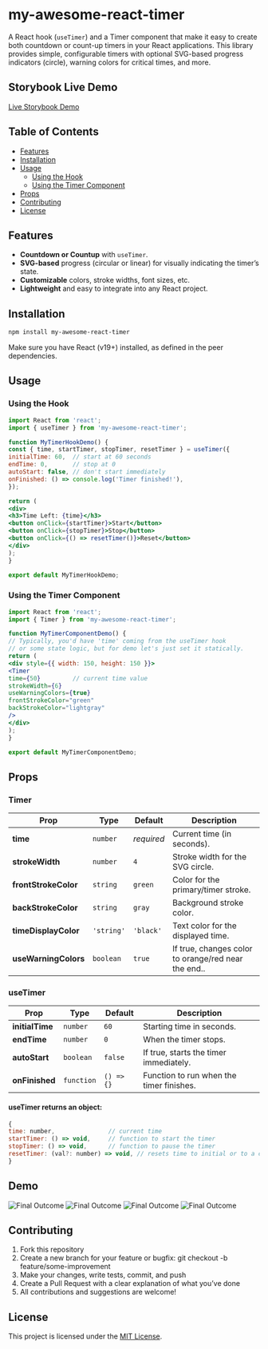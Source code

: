 # my-awesome-react-timer

A React hook (`useTimer`) and a Timer component that make it easy to create both countdown or count-up timers in your React applications. This library provides simple, configurable timers with optional SVG-based progress indicators (circle), warning colors for critical times, and more.

## Storybook Live Demo
[Live Storybook Demo](https://adimalka14.github.io/timer-component/storybook-static)

## Table of Contents

- [Features](#features)
- [Installation](#installation)
- [Usage](#usage)
    - [Using the Hook](#using-the-hook)
    - [Using the Timer Component](#using-the-timer-component)
- [Props](#props)
- [Contributing](#contributing)
- [License](#license)

## Features

- **Countdown or Countup** with `useTimer`.
- **SVG-based** progress (circular or linear) for visually indicating the timer’s state.
- **Customizable** colors, stroke widths, font sizes, etc.
- **Lightweight** and easy to integrate into any React project.

## Installation

```bash
npm install my-awesome-react-timer
```
Make sure you have React (v19+) installed, as defined in the peer dependencies.

## Usage
### Using the Hook
``` jsx Copy
import React from 'react';
import { useTimer } from 'my-awesome-react-timer';

function MyTimerHookDemo() {
const { time, startTimer, stopTimer, resetTimer } = useTimer({
initialTime: 60,  // start at 60 seconds
endTime: 0,       // stop at 0
autoStart: false, // don't start immediately
onFinished: () => console.log('Timer finished!'),
});

return (
<div>
<h3>Time Left: {time}</h3>
<button onClick={startTimer}>Start</button>
<button onClick={stopTimer}>Stop</button>
<button onClick={() => resetTimer()}>Reset</button>
</div>
);
}

export default MyTimerHookDemo;
```
### Using the Timer Component
``` jsx Copy
import React from 'react';
import { Timer } from 'my-awesome-react-timer';

function MyTimerComponentDemo() {
// Typically, you'd have 'time' coming from the useTimer hook
// or some state logic, but for demo let's just set it statically.
return (
<div style={{ width: 150, height: 150 }}>
<Timer
time={50}         // current time value
strokeWidth={6}
useWarningColors={true}
frontStrokeColor="green"
backStrokeColor="lightgray"
/>
</div>
);
}

export default MyTimerComponentDemo;
```

## Props
### Timer
| Prop                 | Type          | Default     | Description                                         |
|----------------------|---------------|-------------|-----------------------------------------------------|
| **time**             | `number`      | _required_  | Current time (in seconds).                          |
| **strokeWidth**      | `number`      | `4`         | Stroke width for the SVG circle.                    |
| **frontStrokeColor** | `string`      | `green`     | Color for the primary/timer stroke.                 |
| **backStrokeColor**  | `string`      | `gray`      | Background stroke color.                            |
| **timeDisplayColor** | `'string'`    | `'black'`   | Text color for the displayed time.                  |
| **useWarningColors** | `boolean`     | `true`      | If true, changes color to orange/red near the end.. |
### useTimer
| Prop                 | Type          | Default  | Description                                         |
|----------------------|---------------|----------|-----------------------------------------------------|
| **initialTime**      | `number`      | `60`     | Starting time in seconds.                           |
| **endTime**          | `number`      | `0`      | When the timer stops.                               |
| **autoStart**        | `boolean`     | `false`  | If true, starts the timer immediately.              |
| **onFinished**       | `function`    | `() => {}`| Function to run when the timer finishes.            |

#### useTimer returns an object:
``` jsx Copy
{
time: number,               // current time
startTimer: () => void,     // function to start the timer
stopTimer: () => void,      // function to pause the timer
resetTimer: (val?: number) => void, // resets time to initial or to a custom value
}
```
## Demo
![Final Outcome](assets/final-outcome1.png)
![Final Outcome](assets/final-outcome3.png)
![Final Outcome](assets/final-outcome4.png)
![Final Outcome](assets/final-outcome2.png)

## Contributing
1. Fork this repository
2. Create a new branch for your feature or bugfix: git checkout -b feature/some-improvement
3. Make your changes, write tests, commit, and push
4. Create a Pull Request with a clear explanation of what you’ve done
5. All contributions and suggestions are welcome!

## License
This project is licensed under the [MIT License](./LICENSE).
